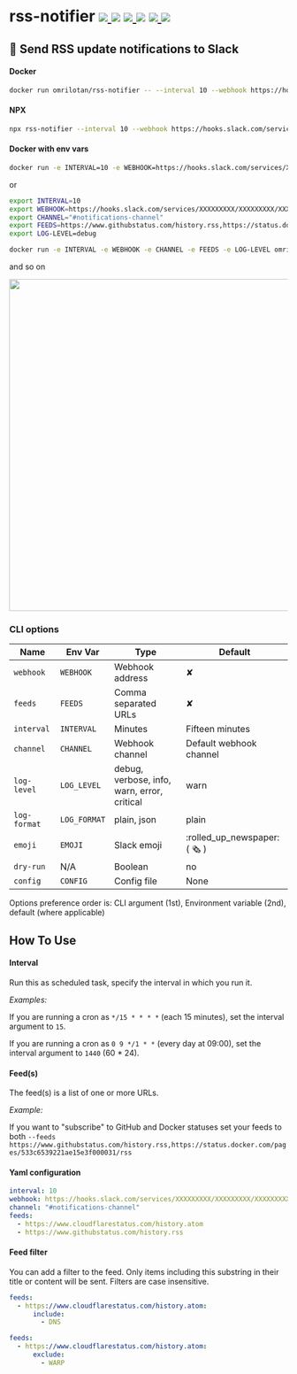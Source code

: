# rss-notifier [![](https://img.shields.io/github/stars/omrilotan/rss-notifier?label=star&logo=github&style=flat-square) ![](https://img.shields.io/github/workflow/status/omrilotan/rss-notifier/publish?logo=github&style=flat-square)](https://github.com/omrilotan/rss-notifier) [![](https://img.shields.io/docker/cloud/automated/omrilotan/rss-notifier?label=build&logo=docker&logoColor=fff&style=flat-square) ![](https://img.shields.io/docker/pulls/omrilotan/rss-notifier?label=pulls&logo=docker&logoColor=fff&style=flat-square)](https://hub.docker.com/repository/docker/omrilotan/rss-notifier) [![](https://img.shields.io/npm/v/rss-notifier?label=&logo=npm&logoColor=fff&style=flat-square) ![](https://img.shields.io/npm/dt/rss-notifier?label=downloads&logo=npm&logoColor=fff&style=flat-square)](https://www.npmjs.com/package/rss-notifier)

## 💬 Send RSS update notifications to Slack

#### Docker
```bash
docker run omrilotan/rss-notifier -- --interval 10 --webhook https://hooks.slack.com/services/XXXXXXXXX/XXXXXXXXX/XXXXXXXXXXXXXXXXXXXXXXXX --channel "#notifications-channel" --feeds https://www.githubstatus.com/history.rss,https://status.docker.com/pages/533c6539221ae15e3f000031/rss --log-level debug
```

#### NPX
```bash
npx rss-notifier --interval 10 --webhook https://hooks.slack.com/services/XXXXXXXXX/XXXXXXXXX/XXXXXXXXXXXXXXXXXXXXXXXX --channel "#notifications-channel" --feeds https://www.githubstatus.com/history.rss,https://status.docker.com/pages/533c6539221ae15e3f000031/rss --log-level debug
```

#### Docker with env vars
```bash
docker run -e INTERVAL=10 -e WEBHOOK=https://hooks.slack.com/services/XXXXXXXXX/XXXXXXXXX/XXXXXXXXXXXXXXXXXXXXXXXX -e CHANNEL="#notifications-channel" -e FEEDS=https://www.githubstatus.com/history.rss,https://status.docker.com/ ages/533c6539221ae15e3f000031/rss -e LOG-LEVEL=debug omrilotan/rss-notifier
```
or
```bash
export INTERVAL=10
export WEBHOOK=https://hooks.slack.com/services/XXXXXXXXX/XXXXXXXXX/XXXXXXXXXXXXXXXXXXXXXXXX
export CHANNEL="#notifications-channel"
export FEEDS=https://www.githubstatus.com/history.rss,https://status.docker.com/pages/533c6539221ae15e3f000031/rss
export LOG-LEVEL=debug

docker run -e INTERVAL -e WEBHOOK -e CHANNEL -e FEEDS -e LOG-LEVEL omrilotan/rss-notifier
```
and so on

<img width="600" src="https://user-images.githubusercontent.com/516342/105033778-3dcb6700-5a61-11eb-90ec-783d29481c80.png">

### CLI options

| Name | Env Var | Type | Default
| - | - | - | -
| `webhook` | `WEBHOOK` | Webhook address | ✘
| `feeds` | `FEEDS` | Comma separated URLs | ✘
| `interval` | `INTERVAL` | Minutes | Fifteen minutes
| `channel` | `CHANNEL` | Webhook channel | Default webhook channel
| `log-level` | `LOG_LEVEL` | debug, verbose, info, warn, error, critical | warn
| `log-format` | `LOG_FORMAT` | plain, json | plain
| `emoji` | `EMOJI` | Slack emoji | :rolled_up_newspaper: ( 🗞 )
| `dry-run` | N/A | Boolean | no
| `config` | `CONFIG` | Config file | None

Options preference order is: CLI argument (1st), Environment variable (2nd), default (where applicable)

## How To Use

#### Interval
Run this as scheduled task, specify the interval in which you run it.

_Examples:_

If you are running a cron as `*/15 * * * *` (each 15 minutes), set the interval argument to `15`.

If you are running a cron as `0 9 */1 * *` (every day at 09:00), set the interval argument to `1440` (60 * 24).

#### Feed(s)
The feed(s) is a list of one or more URLs.

_Example:_

If you want to "subscribe" to GitHub and Docker statuses set your feeds to both `--feeds https://www.githubstatus.com/history.rss,https://status.docker.com/pages/533c6539221ae15e3f000031/rss`

#### Yaml configuration
```yml
interval: 10
webhook: https://hooks.slack.com/services/XXXXXXXXX/XXXXXXXXX/XXXXXXXXXXXXXXXXXXXXXXXX
channel: "#notifications-channel"
feeds:
  - https://www.cloudflarestatus.com/history.atom
  - https://www.githubstatus.com/history.rss
```

#### Feed filter
You can add a filter to the feed. Only items including this substring in their title or content will be sent. Filters are case insensitive.
```yml
feeds:
  - https://www.cloudflarestatus.com/history.atom:
      include:
        - DNS
```

```yml
feeds:
  - https://www.cloudflarestatus.com/history.atom:
      exclude:
        - WARP
```

